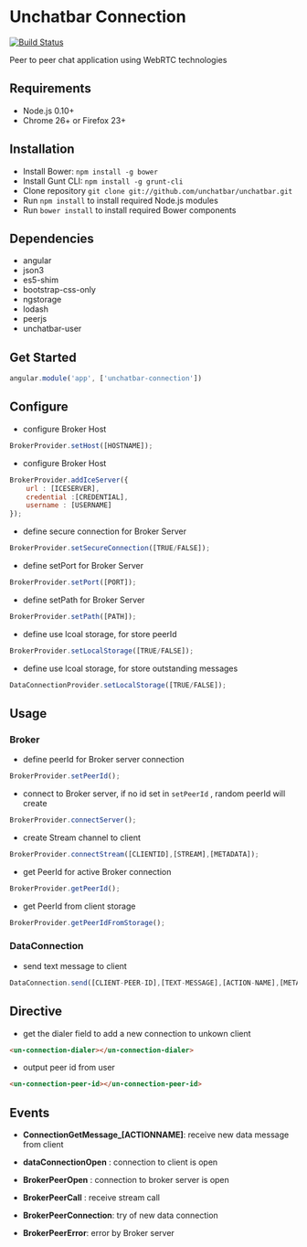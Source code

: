 # Unchatbar Connection
[![Build Status](https://travis-ci.org/unchatbar/unchatbar-connection.svg?branch=master)](https://travis-ci.org/unchatbar/unchatbar-connection)

Peer to peer chat application using WebRTC technologies

## Requirements
* Node.js 0.10+
* Chrome 26+ or Firefox 23+

## Installation
* Install Bower: `npm install -g bower`
* Install Gunt CLI: `npm install -g grunt-cli`
* Clone repository `git clone git://github.com/unchatbar/unchatbar.git`
* Run `npm install` to install required Node.js modules
* Run `bower install` to install required Bower components


## Dependencies
* angular
* json3
* es5-shim
* bootstrap-css-only
* ngstorage
* lodash
* peerjs
* unchatbar-user

## Get Started
```javascript
angular.module('app', ['unchatbar-connection'])
```
## Configure

* configure Broker Host

>
```javascript
BrokerProvider.setHost([HOSTNAME]);
```

* configure Broker Host

>
```javascript
BrokerProvider.addIceServer({
    url : [ICESERVER],
    credential :[CREDENTIAL],
    username : [USERNAME]
});
```

* define secure connection for Broker Server

>
```javascript
BrokerProvider.setSecureConnection([TRUE/FALSE]);
```

* define setPort for Broker Server

>
```javascript
BrokerProvider.setPort([PORT]);
```

* define setPath for Broker Server

>
```javascript
BrokerProvider.setPath([PATH]);
```

* define use lcoal storage, for store peerId

>
```javascript
BrokerProvider.setLocalStorage([TRUE/FALSE]);
```

* define use lcoal storage, for store outstanding messages

>
```javascript
DataConnectionProvider.setLocalStorage([TRUE/FALSE]);
```

## Usage

### Broker

* define peerId for Broker server connection

>
```javascript
BrokerProvider.setPeerId();
```

* connect to Broker server, if no id set in  `setPeerId` , random peerId will create

>
```javascript
BrokerProvider.connectServer();
```

* create Stream channel to client

>
```javascript
BrokerProvider.connectStream([CLIENTID],[STREAM],[METADATA]);
```

* get PeerId for active Broker connection

>
```javascript
BrokerProvider.getPeerId();
```

* get PeerId from client storage

>
```javascript
BrokerProvider.getPeerIdFromStorage();
```

### DataConnection

* send text message to client

>
```javascript
DataConnection.send([CLIENT-PEER-ID],[TEXT-MESSAGE],[ACTION-NAME],[METADATA]);
```



## Directive

* get the dialer field to add a new connection to unkown client

>
```html
<un-connection-dialer></un-connection-dialer>
```

* output peer id from user

>
```html
<un-connection-peer-id></un-connection-peer-id>
```



## Events

* **ConnectionGetMessage_[ACTIONNAME]**: receive new data message from client

* **dataConnectionOpen** : connection to client is open

* **BrokerPeerOpen** : connection to broker server is open

* **BrokerPeerCall** : receive stream call

* **BrokerPeerConnection**: try of new data connection
* **BrokerPeerError**: error by Broker server
